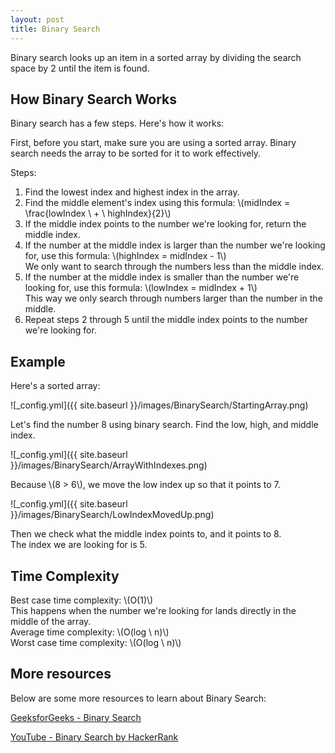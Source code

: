 ```yaml
---
layout: post
title: Binary Search
---
```


Binary search looks up an item in a sorted array by dividing the search space by 2 until the item is found.

## How Binary Search Works
Binary search has a few steps. Here's how it works:

First, before you start, make sure you are using a sorted array. 
Binary search needs the array to be sorted for it to work effectively.

Steps:  
1. Find the lowest index and highest index in the array.
2. Find the middle element's index using this formula: \\(midIndex = \frac{lowIndex \ + \ highIndex}{2}\\)
3. If the middle index points to the number we're looking for, return the middle index.
4. If the number at the middle index is larger than the number we're looking for, use this formula: \\(highIndex = midIndex - 1\\)  
We only want to search through the numbers less than the middle index.
5. If the number at the middle index is smaller than the number we're looking for, use this formula: \\(lowIndex = midIndex + 1\\)  
This way we only search through numbers larger than the number in the middle.
6. Repeat steps 2 through 5 until the middle index points to the number we're looking for.

## Example
Here's a sorted array:

![_config.yml]({{ site.baseurl }}/images/BinarySearch/StartingArray.png)

Let's find the number 8 using binary search.
Find the low, high, and middle index.

![_config.yml]({{ site.baseurl }}/images/BinarySearch/ArrayWithIndexes.png)

Because \\(8 > 6\\), we move the low index up so that it points to 7.

![_config.yml]({{ site.baseurl }}/images/BinarySearch/LowIndexMovedUp.png)

Then we check what the middle index points to, and it points to 8.  
The index we are looking for is 5.

## Time Complexity
Best case time complexity: \\(O(1)\\)   
This happens when the number we're looking for lands directly in the middle of the array.  
Average time complexity: \\(O(log \ n)\\)  
Worst case time complexity: \\(O(log \ n)\\)

## More resources
Below are some more resources to learn about Binary Search:

[GeeksforGeeks - Binary Search](https://www.geeksforgeeks.org/binary-search/)

[YouTube - Binary Search by HackerRank](https://www.youtube.com/watch?v=P3YID7liBug)

